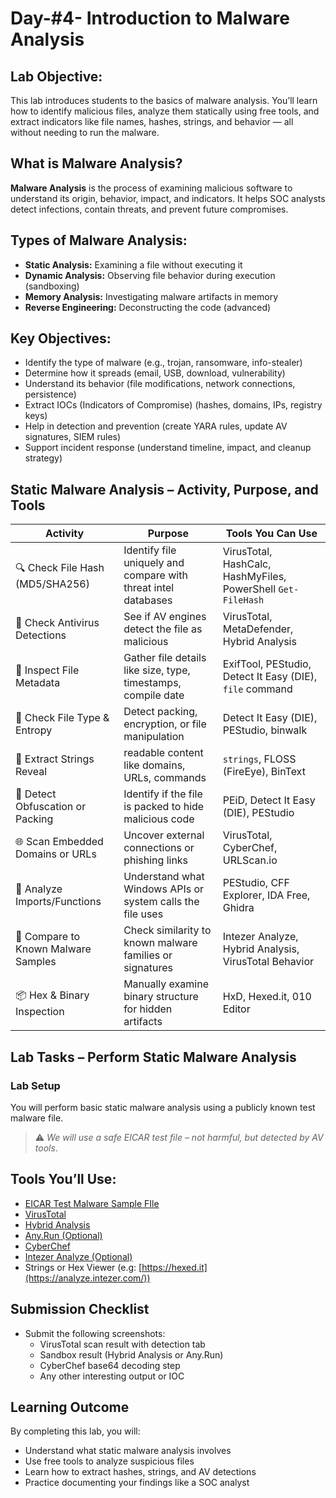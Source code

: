 # Day-#4- Introduction to Malware Analysis
## Lab Objective:
This lab introduces students to the basics of malware analysis. You’ll learn how to identify malicious files, analyze them statically using free tools, and extract indicators like file names, hashes, strings, and behavior — all without needing to run the malware.

## What is Malware Analysis?
**Malware Analysis** is the process of examining malicious software to understand its origin, behavior, impact, and indicators. It helps SOC analysts detect infections, contain threats, and prevent future compromises.

## Types of Malware Analysis:
- **Static Analysis:** Examining a file without executing it
- **Dynamic Analysis:** Observing file behavior during execution (sandboxing)
- **Memory Analysis:** Investigating malware artifacts in memory
- **Reverse Engineering:** Deconstructing the code (advanced)

## Key Objectives:

- Identify the type of malware (e.g., trojan, ransomware, info-stealer)
- Determine how it spreads (email, USB, download, vulnerability)
- Understand its behavior (file modifications, network connections, persistence)
- Extract IOCs (Indicators of Compromise) (hashes, domains, IPs, registry keys)
- Help in detection and prevention (create YARA rules, update AV signatures, SIEM rules)
- Support incident response (understand timeline, impact, and cleanup strategy)

## Static Malware Analysis – Activity, Purpose, and Tools
|Activity|	Purpose	|Tools You Can Use|
|------|------------------------|-----------------|
|🔍 Check File Hash (MD5/SHA256)	|Identify file uniquely and compare with threat intel databases	|VirusTotal, HashCalc, HashMyFiles, PowerShell `Get-FileHash`|
|🛑 Check Antivirus Detections	|See if AV engines detect the file as malicious	|VirusTotal, MetaDefender, Hybrid Analysis|
|📎 Inspect File Metadata	|Gather file details like size, type, timestamps, compile date	|ExifTool, PEStudio, Detect It Easy (DIE), `file` command|
|🧪 Check File Type & Entropy	|Detect packing, encryption, or file manipulation|	Detect It Easy (DIE), PEStudio, binwalk|
|🧵 Extract Strings	Reveal |readable content like domains, URLs, commands	|`strings`, FLOSS (FireEye), BinText|
|🔐 Detect Obfuscation or Packing	|Identify if the file is packed to hide malicious code	|PEiD, Detect It Easy (DIE), PEStudio|
|🌐 Scan Embedded Domains or URLs	|Uncover external connections or phishing links	|VirusTotal, CyberChef, URLScan.io|
|🔁 Analyze Imports/Functions	|Understand what Windows APIs or system calls the file uses	|PEStudio, CFF Explorer, IDA Free, Ghidra|
|🧬 Compare to Known Malware Samples	|Check similarity to known malware families or signatures	|Intezer Analyze, Hybrid Analysis, VirusTotal Behavior|
|📦 Hex & Binary Inspection	|Manually examine binary structure for hidden artifacts	|HxD, Hexed.it, 010 Editor|

## Lab Tasks – Perform Static Malware Analysis
### Lab Setup
You will perform basic static malware analysis using a publicly known test malware file.
> ⚠️ *We will use a safe EICAR test file – not harmful, but detected by AV tools*.

## Tools You’ll Use:
- [EICAR Test Malware Sample FIle](https://secure.eicar.org/eicar.com.txt)
- [VirusTotal](https://www.virustotal.com/gui/home/upload)
- [Hybrid Analysis](https://www.hybrid-analysis.com/)
- [Any.Run (Optional)](https://www.hybrid-analysis.com/)
- [CyberChef](https://gchq.github.io/CyberChef/)
- [Intezer Analyze (Optional)](https://analyze.intezer.com/)
- Strings or Hex Viewer (e.g: [https://hexed.it](https://analyze.intezer.com/))

## Submission Checklist
- Submit the following screenshots:
    - VirusTotal scan result with detection tab
    - Sandbox result (Hybrid Analysis or Any.Run)
    - CyberChef base64 decoding step
    - Any other interesting output or IOC

## Learning Outcome
By completing this lab, you will:

- Understand what static malware analysis involves
- Use free tools to analyze suspicious files
- Learn how to extract hashes, strings, and AV detections
- Practice documenting your findings like a SOC analyst
